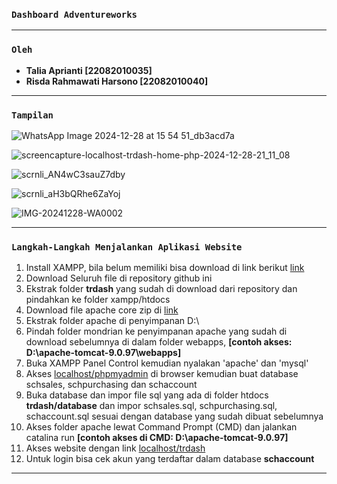 ### **`Dashboard Adventureworks`**

---

### **`Oleh`**

- **Talia Aprianti          [22082010035]**
- **Risda Rahmawati Harsono [22082010040]**

---
### **`Tampilan`**

![WhatsApp Image 2024-12-28 at 15 54 51_db3acd7a](https://github.com/user-attachments/assets/73689010-8ac0-461a-9aec-9f2f6cac3ed2)

![screencapture-localhost-trdash-home-php-2024-12-28-21_11_08](https://github.com/user-attachments/assets/89484588-73be-4cb2-80c5-7bca5ec43421)

![scrnli_AN4wC3sauZ7dby](https://github.com/user-attachments/assets/ce9cdde5-3274-49b9-ab33-bdb87adde120)

![scrnli_aH3bQRhe6ZaYoj](https://github.com/user-attachments/assets/fa6d4077-ab07-4a62-862b-557d814aced6)

![IMG-20241228-WA0002](https://github.com/user-attachments/assets/1f153210-5da8-4a51-978d-4716f7a2d90b)

---
### **`Langkah-Langkah Menjalankan Aplikasi Website`**

1. Install XAMPP, bila belum memiliki bisa download di link berikut [link](https://www.apachefriends.org/download.html)
2. Download Seluruh file di repository github ini
3. Ekstrak folder **trdash** yang sudah di download dari repository dan pindahkan ke folder xampp/htdocs
4. Download file apache core zip di [link](https://tomcat.apache.org/download-90.cgi)
5. Ekstrak folder apache di penyimpanan D:\
6. Pindah folder mondrian ke penyimpanan apache yang sudah di download sebelumnya di dalam folder webapps, **[contoh akses: D:\apache-tomcat-9.0.97\webapps]**
7. Buka XAMPP Panel Control kemudian nyalakan 'apache' dan 'mysql'
8. Akses [localhost/phpmyadmin](http://localhost/phpmyadmin/) di browser kemudian buat database schsales, schpurchasing dan schaccount
9. Buka database dan impor file sql yang ada di folder htdocs **trdash/database** dan impor schsales.sql, schpurchasing.sql, schaccount.sql sesuai dengan database yang sudah dibuat sebelumnya
10. Akses folder apache lewat Command Prompt (CMD) dan jalankan catalina run **[contoh akses di CMD: D:\apache-tomcat-9.0.97]**
11. Akses website dengan link [localhost/trdash](http://localhost/trdash/)
12. Untuk login bisa cek akun yang terdaftar dalam database **schaccount**
---

